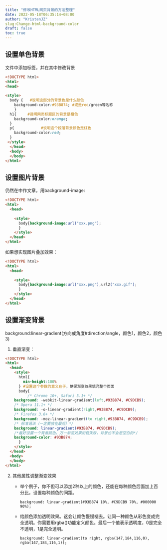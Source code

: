 ```yaml
---
title: "修改HTML网页背景的方法整理"
date: 2022-05-18T06:35:14+08:00
author: "KristenJZ"
slug:Change-html-background-color
draft: false
toc: true
---
```


## 设置单色背景

文件中添加<style></style>标签，并在其中修改背景

```html
<!DOCTYPE html>
<html>
<head>
  
<style>
  body {   #说明这部分的背景色是什么颜色
    background-color:#93B874; #或是red/green等名称
    }
  h1{     #说明网页标题区的背景是橙色
    background-color:orange;
  }
  p{			#说明这个段落背景颜色是红色
    background-color:red;
  }
 </style>
  </head>
  <body>
  </body>
</html>
```

## 设置图片背景

仍然在<style></style>中作文章，用background-image:

```html
<!DOCTYPE html>
<html>
  <head>
    
    <style>
      body{background-image:url("xxx.png");
      }
    </style>
  </head>
</html>
```

如果想实现图片叠加效果：

```html
<!DOCTYPE html>
<html>
  <head>
    
    <style>
      body{background-image:url("xxx.png"),url2("xxx.gif");
      }
    </style>
  </head>
</html>
```

## 设置渐变背景

background:linear-gradient(方向或角度#direction/angle，颜色1，颜色2，颜色3)

1. 垂直渐变：

```html
<!DOCTYPE html>
<html>
  <head>
    <style>
      html{
        min-height:100%
      } #设置这个参数的意义在于，确保渐变效果填充整个页面
      body{
          /* Chrome 10+, Safari 5.1+ */
    background: -webkit-linear-gradient(left,#93B874, #C9DCB9); 
    /* Opera 11.1+ */
    background: -o-linear-gradient(right,#93B874, #C9DCB9); 
    /* Firefox 3.6+ */
    background: -moz-linear-gradient(to right,#93B874, #C9DCB9); 
    /* 标准语法（一定要放在最后）*/
    background: linear-gradient(#93B874, #C9DCB9); 
    /*最好设置一个背景颜色，万一渐变效果加载失败，背景也不会是空白的*/
    background-color: #93B874; 
      }
    </style>
  </head>
  <body>
  </body>
</html>
```

2. 其他属性调整渐变效果

   - 举个例子，你不但可以添加2种以上的颜色，还能在每种颜色后面加上百分比，设置每种颜色的间距。

     ```
     background: linear-gradient(#93B874 10%, #C9DCB9 70%, #000000 90%);
     ```

   - 给颜色添加透明效果。这会让颜色慢慢褪去。让同一种颜色从彩色变成完全透明。你需要用rgba()功能定义颜色。最后一个值表示透明度，0是完全不透明，1是完全透明。

     ```
     background: linear-gradient(to right, rgba(147,184,116,0), rgba(147,184,116,1));
     ```

